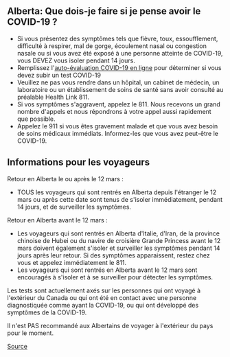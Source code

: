 ## Alberta: Que dois-je faire si je pense avoir le COVID-19 ?

- Si vous présentez des symptômes tels que fièvre, toux, essoufflement, difficulté à respirer, mal de gorge, écoulement nasal ou congestion nasale ou si vous avez été exposé à une personne atteinte de COVID-19, vous DEVEZ vous isoler pendant 14 jours.
- Remplissez l'[auto-évaluation COVID-19 en ligne](https://myhealth.alberta.ca/Journey/COVID-19/Pages/COVID-Self-Assessment.aspx) pour déterminer si vous devez subir un test COVID-19
- Veuillez ne pas vous rendre dans un hôpital, un cabinet de médecin, un laboratoire ou un établissement de soins de santé sans avoir consulté au préalable Health Link 811.
- Si vos symptômes s'aggravent, appelez le 811. Nous recevons un grand nombre d'appels et nous répondrons à votre appel aussi rapidement que possible.
- Appelez le 911 si vous êtes gravement malade et que vous avez besoin de soins médicaux immédiats. Informez-les que vous avez peut-être le COVID-19.

## Informations pour les voyageurs

Retour en Alberta le ou après le 12 mars :

- TOUS les voyageurs qui sont rentrés en Alberta depuis l'étranger le 12 mars ou après cette date sont tenus de s'isoler immédiatement, pendant 14 jours, et de surveiller les symptômes.

Retour en Alberta avant le 12 mars :

- Les voyageurs qui sont rentrés en Alberta d'Italie, d'Iran, de la province chinoise de Hubei ou du navire de croisière Grande Princess avant le 12 mars doivent également s'isoler et surveiller les symptômes pendant 14 jours après leur retour. Si des symptômes apparaissent, restez chez vous et appelez immédiatement le 811.
- Les voyageurs qui sont rentrés en Alberta avant le 12 mars sont encouragés à s'isoler et à se surveiller pour détecter les symptômes.

Les tests sont actuellement axés sur les personnes qui ont voyagé à l'extérieur du Canada ou qui ont été en contact avec une personne diagnostiquée comme ayant la COVID-19, ou qui ont développé des symptômes de la COVID-19.

Il n'est PAS recommandé aux Albertains de voyager à l'extérieur du pays pour le moment.

[Source](https://www.albertahealthservices.ca/topics/Page16997.aspx)
